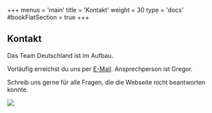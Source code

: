 +++
menus = 'main'
title = 'Kontakt'
weight = 30
type = 'docs'
#bookFlatSection = true
+++

## Kontakt

Das Team Deutschland ist im Aufbau.

Vorläufig erreichst du uns per [E-Mail](codestruct@posteo.org). Ansprechperson ist Gregor.

Schreib uns gerne für alle Fragen, die die Webseite nicht beantworten konnte.

![](https://c.pxhere.com/photos/94/82/dock_feet_footwear_jetty_mat_shoes_sign_sneakers-1173337.jpg!d)
